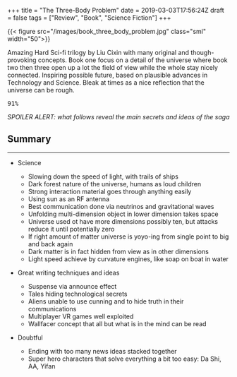+++
title = "The Three-Body Problem"
date = 2019-03-03T17:56:24Z
draft = false
tags = ["Review", "Book", "Science Fiction"]
+++

{{< figure src="/images/book_three_body_problem.jpg"  class="sml" width="50">}}

Amazing Hard Sci-fi trilogy by Liu Cixin with many original and though-provoking concepts. Book one focus on a detail of the universe where book two then three open up a lot the field of view while the whole stay nicely connected.
Inspiring possible future, based on plausible advances in Technology and Science. Bleak at times as a nice reflection that the universe can be rough.

<kbd>91%</kbd>

*SPOILER ALERT: what follows reveal the main secrets and ideas of the saga*

<!--more-->

## Summary
***

* Science
    * Slowing down the speed of light, with trails of ships
    * Dark forest nature of the universe, humans as loud children
    * Strong interaction material goes through anything easily
    * Using sun as an RF antenna
    * Best communication done via neutrinos and gravitational waves
    * Unfolding multi-dimension object in lower dimension takes space
    * Universe used ot have more dimensions possibly ten, but attacks reduce it until potentially zero
    * If right amount of matter universe is yoyo-ing from single point to big and back again
    * Dark matter is in fact hidden from view as in other dimensions
    * Light speed achieve by curvature engines, like soap on boat in water
    
* Great writing techniques and ideas
    * Suspense via announce effect
    * Tales hiding technological secrets
    * Aliens unable to use cunning and to hide truth in their communications
    * Multiplayer VR games well exploited
    * Wallfacer concept that all but what is in the mind can be read
    
* Doubtful
    * Ending with too many news ideas stacked together
    * Super hero characters that solve everything  a bit too easy: Da Shi, AA, Yifan